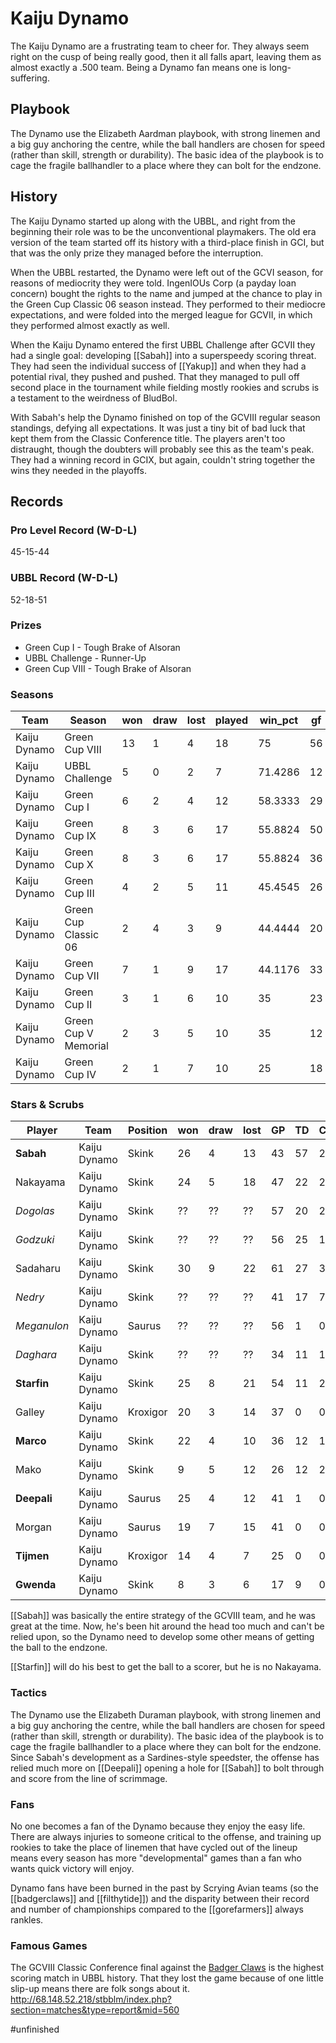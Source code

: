# Kaiju Dynamo

The Kaiju Dynamo are a frustrating team to cheer for. They always seem right on the cusp of being really good, then it all falls apart, leaving them as almost exactly a .500 team. Being a Dynamo fan means one is long-suffering.

## Playbook

The Dynamo use the Elizabeth Aardman playbook, with strong linemen and a big guy anchoring the centre, while the ball handlers are chosen for speed (rather than skill, strength or durability). The basic idea of the playbook is to cage the fragile ballhandler to a place where they can bolt for the endzone.

## History

The Kaiju Dynamo started up along with the UBBL, and right from the beginning their role was to be the unconventional playmakers. The old era version of the team started off its history with a third-place finish in GCI, but that was the only prize they managed before the interruption.

When the UBBL restarted, the Dynamo were left out of the GCVI season, for reasons of mediocrity they were told. IngenIOUs Corp (a payday loan concern) bought the rights to the name and jumped at the chance to play in the Green Cup Classic 06 season instead. They performed to their mediocre expectations, and were folded into the merged league for GCVII, in which they performed almost exactly as well.

When the Kaiju Dynamo entered the first UBBL Challenge after GCVII they had a single goal: developing [[Sabah]] into a superspeedy scoring threat. They had seen the individual success of [[Yakup]] and when they had a potential rival, they pushed and pushed. That they managed to pull off second place in the tournament while fielding mostly rookies and scrubs is a testament to the weirdness of BludBol.

With Sabah's help the Dynamo finished on top of the GCVIII regular season standings, defying all expectations. It was just a tiny bit of bad luck that kept them from the Classic Conference title. The players aren't too distraught, though the doubters will probably see this as the team's peak. They had a winning record in GCIX, but again, couldn't string together the wins they needed in the playoffs.

## Records

### Pro Level Record (W-D-L)

45-15-44

### UBBL Record (W-D-L)

52-18-51

### Prizes

* Green Cup I - Tough Brake of Alsoran
* UBBL Challenge - Runner-Up
* Green Cup VIII - Tough Brake of Alsoran


### Seasons

| Team         | Season               | won  | draw | lost | played | win_pct | gf   | ga   | cas  | tcdiff | ff   |
|--------------|----------------------|------|------|------|--------|---------|------|------|------|--------|------|
| Kaiju Dynamo | Green Cup VIII       |   13 |    1 |    4 |     18 |      75 |   56 |   34 |   24 |     -1 |    3 |
| Kaiju Dynamo | UBBL Challenge       |    5 |    0 |    2 |      7 | 71.4286 |   12 |   10 |   14 |     11 |    2 |
| Kaiju Dynamo | Green Cup I          |    6 |    2 |    4 |     12 | 58.3333 |   29 |   28 |   21 |     10 |    2 |
| Kaiju Dynamo | Green Cup IX         |    8 |    3 |    6 |     17 | 55.8824 |   50 |   45 |   23 |      0 |   -3 |
| Kaiju Dynamo | Green Cup X          |    8 |    3 |    6 |     17 | 55.8824 |   36 |   39 |   29 |     13 |    2 |
| Kaiju Dynamo | Green Cup III        |    4 |    2 |    5 |     11 | 45.4545 |   26 |   25 |   14 |    -11 |    0 |
| Kaiju Dynamo | Green Cup Classic 06 |    2 |    4 |    3 |      9 | 44.4444 |   20 |   19 |    9 |      0 |    1 |
| Kaiju Dynamo | Green Cup VII        |    7 |    1 |    9 |     17 | 44.1176 |   33 |   44 |   34 |      1 |    1 |
| Kaiju Dynamo | Green Cup II         |    3 |    1 |    6 |     10 |      35 |   23 |   31 |   22 |      6 |   -1 |
| Kaiju Dynamo | Green Cup V Memorial |    2 |    3 |    5 |     10 |      35 |   12 |   19 |    6 |    -17 |   -3 |
| Kaiju Dynamo | Green Cup IV         |    2 |    1 |    7 |     10 |      25 |   18 |   28 |   11 |    -19 |   -1 |


### Stars & Scrubs

| Player    | Team         | Position | won  | draw | lost | GP   | TD   | Comp | Ints | BH   | SI   | Ki   | MVP  | SPP  |
|-----------|--------------|----------|------|------|------|------|------|------|------|------|------|------|------|------|
| **Sabah**    | Kaiju Dynamo | Skink    |   26 |    4 |   13 |   43 |   57 |    2 |    0 |    0 |    0 |    0 |    3 |  188 |
| Nakayama | Kaiju Dynamo | Skink    |   24 |    5 |   18 |   47 |   22 |   27 |    1 |    1 |    0 |    1 |    3 |  114 |
| *Dogolas* | Kaiju Dynamo | Skink | ?? | ?? | ?? | 57 | 20 | 20 | 2 | 0 | 1 | 0 | 5 | 111 |
| *Godzuki* | Kaiju Dynamo | Skink | ?? | ?? | ?? | 56 | 25 | 1 | 1 | 0 | 0 | 0 | 6 | 108 |
| Sadaharu | Kaiju Dynamo | Skink    |   30 |    9 |   22 |   61 |   27 |    3 |    0 |    1 |    0 |    0 |    1 |   91 |
| *Nedry* | Kaiju Dynamo | Skink | ?? | ?? | ?? | 41 | 17 | 7 | 0 | 2 | 0 | 0 | 5 | 87 |
| *Meganulon* | Kaiju Dynamo | Saurus | ?? | ?? | ?? | 56 | 1 | 0 | 1 | 14 | 9 | 2 | 6 | 85 |
| *Daghara* | Kaiju Dynamo | Skink | ?? | ?? | ?? | 34 | 11 | 18 | 0 | 0 | 1 | 0 | 5 | 78 |
| **Starfin**  | Kaiju Dynamo | Skink    |   25 |    8 |   21 |   54 |   11 |   25 |    0 |    1 |    0 |    1 |    1 |   67 |
| Galley   | Kaiju Dynamo | Kroxigor |   20 |    3 |   14 |   37 |    0 |    0 |    1 |   18 |    4 |    2 |    3 |   65 |
| **Marco**    | Kaiju Dynamo | Skink    |   22 |    4 |   10 |   36 |   12 |    1 |    1 |    2 |    0 |    0 |    4 |   63 |
| Mako     | Kaiju Dynamo | Skink    |    9 |    5 |   12 |   26 |   12 |   20 |    2 |    0 |    0 |    0 |    0 |   60 |
| **Deepali**   | Kaiju Dynamo | Saurus   |   25 |    4 |   12 |   41 |    1 |    0 |    0 |    8 |    2 |    2 |    5 |   52 |
| Morgan   | Kaiju Dynamo | Saurus   |   19 |    7 |   15 |   41 |    0 |    0 |    0 |    4 |    4 |    0 |    7 |   51 |
| **Tijmen**    | Kaiju Dynamo | Kroxigor |   14 |    4 |    7 |   25 |    0 |    0 |    0 |    7 |    6 |    0 |    3 |   41 |
| **Gwenda**   | Kaiju Dynamo | Skink    |    8 |    3 |    6 |   17 |    9 |    0 |    0 |    0 |    0 |    0 |    2 |   37 |

[[Sabah]] was basically the entire strategy of the GCVIII team, and he was great at the time. Now, he's been hit around the head too much and can't be relied upon, so the Dynamo need to develop some other means of getting the ball to the endzone.

[[Starfin]] will do his best to get the ball to a scorer, but he is no Nakayama.

### Tactics

The Dynamo use the Elizabeth Duraman playbook, with strong linemen and a big guy anchoring the centre, while the ball handlers are chosen for speed (rather than skill, strength or durability). The basic idea of the playbook is to cage the fragile ballhandler to a place where they can bolt for the endzone. Since Sabah's development as a Sardines-style speedster, the offense has relied much more on [[Deepali]] opening a hole for [[Sabah]] to bolt through and score from the line of scrimmage.

### Fans

No one becomes a fan of the Dynamo because they enjoy the easy life. There are always injuries to someone critical to the offense, and training up rookies to take the place of linemen that have cycled out of the lineup means every season has more "developmental" games than a fan who wants quick victory will enjoy.

Dynamo fans have been burned in the past by Scrying Avian teams (so the [[badgerclaws]] and [[filthytide]]) and the disparity between their record and number of championships compared to the [[gorefarmers]] always rankles.

### Famous Games

The GCVIII Classic Conference final against the [Badger Claws](badgerclaws) is the highest scoring match in UBBL history. That they lost the game because of one little slip-up means there are folk songs about it. http://68.148.52.218/stbblm/index.php?section=matches&type=report&mid=560

#unfinished 